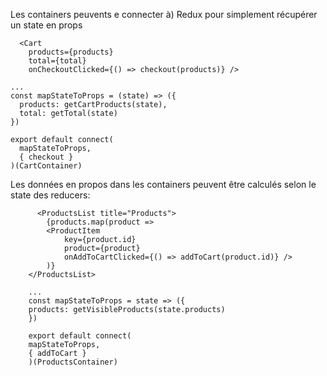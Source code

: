 Les containers peuvents e connecter à) Redux pour simplement récupérer un state en props

```
  <Cart
    products={products}
    total={total}
    onCheckoutClicked={() => checkout(products)} />

...
const mapStateToProps = (state) => ({
  products: getCartProducts(state),
  total: getTotal(state)
})

export default connect(
  mapStateToProps,
  { checkout }
)(CartContainer)
```

Les données en propos dans les containers peuvent être calculés selon le state des reducers:

```
      <ProductsList title="Products">
        {products.map(product =>
        <ProductItem
            key={product.id}
            product={product}
            onAddToCartClicked={() => addToCart(product.id)} />
        )}
    </ProductsList>

    ...
    const mapStateToProps = state => ({
    products: getVisibleProducts(state.products)
    })

    export default connect(
    mapStateToProps,
    { addToCart }
    )(ProductsContainer)
```
